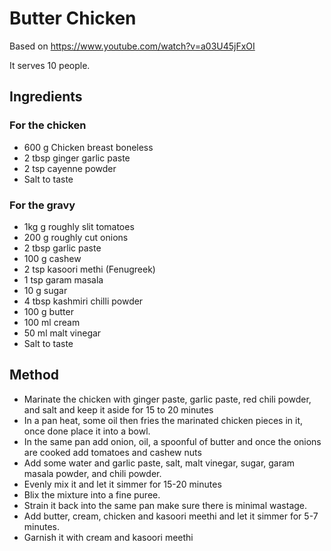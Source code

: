 # Butter Chicken

Based on https://www.youtube.com/watch?v=a03U45jFxOI

It serves 10 people.

## Ingredients 

### For the chicken 
* 600 g Chicken breast boneless
* 2 tbsp ginger garlic paste
* 2 tsp cayenne powder
* Salt to taste

### For the gravy
* 1kg g roughly slit tomatoes
* 200 g roughly cut onions
* 2 tbsp garlic paste
* 100 g cashew
* 2 tsp kasoori methi (Fenugreek)
* 1 tsp garam masala
* 10 g sugar
* 4 tbsp kashmiri chilli powder
* 100 g butter
* 100 ml cream
* 50 ml malt vinegar
* Salt to taste

## Method
* Marinate the chicken with  ginger paste, garlic paste, red chili powder, and salt and keep it aside for 15 to 20 minutes
*  In a pan heat, some oil then fries the marinated chicken pieces in it, once done place it into a bowl.
* In the same pan add onion, oil, a spoonful of butter and once the onions are cooked add tomatoes and cashew nuts
* Add some water and garlic paste, salt, malt vinegar, sugar, garam masala powder, and chili powder.
* Evenly mix it and let it simmer for 15-20 minutes
* Blix the mixture into a fine puree.
* Strain it back into the same pan make sure there is minimal wastage.
* Add butter, cream, chicken and kasoori meethi and let it simmer for 5-7 minutes.
* Garnish it with cream and kasoori meethi
